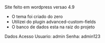 Site feito em wordpress versao 4.9
* O tema foi criado do zero
* Utilizei do plugin advanced-custom-fields
* O banco de dados esta na raiz do projeto

Dados Acesso
    Usuario: admin
    Senha: admin123
